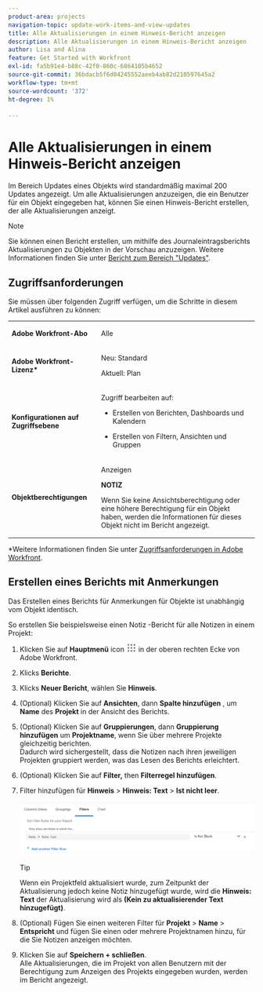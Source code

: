 ```yaml
---
product-area: projects
navigation-topic: update-work-items-and-view-updates
title: Alle Aktualisierungen in einem Hinweis-Bericht anzeigen
description: Alle Aktualisierungen in einem Hinweis-Bericht anzeigen
author: Lisa and Alina
feature: Get Started with Workfront
exl-id: fa5b91e4-b88c-42f0-860c-6864105b4652
source-git-commit: 36bdacb5f6d04245552aeeb4ab82d210597645a2
workflow-type: tm+mt
source-wordcount: '372'
ht-degree: 1%

---
```


# Alle Aktualisierungen in einem Hinweis-Bericht anzeigen

<!--
<p data-mc-conditions="QuicksilverOrClassic.Draft mode">(NOTE: Alina: ***This is a report and it is in the Getting Started/ Updates section because I think it makes more sense to be in this area, where people want to view updates. - added this to this section from Reporting on 7/3/2018 ) </p>
-->

Im Bereich Updates eines Objekts wird standardmäßig maximal 200 Updates angezeigt. Um alle Aktualisierungen anzuzeigen, die ein Benutzer für ein Objekt eingegeben hat, können Sie einen Hinweis-Bericht erstellen, der alle Aktualisierungen anzeigt.

>[!NOTE]
>
>Sie können einen Bericht erstellen, um mithilfe des Journaleintragsberichts Aktualisierungen zu Objekten in der Vorschau anzuzeigen. Weitere Informationen finden Sie unter [Bericht zum Bereich &quot;Updates&quot;](../../reports-and-dashboards/reports/creating-and-managing-reports/create-journal-entry-report.md).

## Zugriffsanforderungen

Sie müssen über folgenden Zugriff verfügen, um die Schritte in diesem Artikel ausführen zu können:

<table style="table-layout:auto"> 
 <col> 
 </col> 
 <col> 
 </col> 
 <tbody> 
  <tr> 
   <td role="rowheader"><strong>Adobe Workfront-Abo</strong></td> 
   <td> <p>Alle</p> </td> 
  </tr> 
  <tr> 
   <td role="rowheader"><strong>Adobe Workfront-Lizenz*</strong></td> 
   <td> <p>Neu: Standard </p>
   <p>Aktuell: Plan</p> </td> 
  </tr> 
  <tr> 
   <td role="rowheader"><strong>Konfigurationen auf Zugriffsebene</strong></td> 
   <td> <p>Zugriff bearbeiten auf:</p> 
    <ul> 
     <li> <p>Erstellen von Berichten, Dashboards und Kalendern</p> </li> 
     <li> <p>Erstellen von Filtern, Ansichten und Gruppen</p> </li> 
    </ul> </td> 
  </tr> 
  <tr> 
   <td role="rowheader"><strong>Objektberechtigungen</strong></td> 
   <td> <p>Anzeigen</p> <p><b>NOTIZ</b></p>
   <p>Wenn Sie keine Ansichtsberechtigung oder eine höhere Berechtigung für ein Objekt haben, werden die Informationen für dieses Objekt nicht im Bericht angezeigt.</p>  </td> 
  </tr> 
 </tbody> 
</table>

*Weitere Informationen finden Sie unter [Zugriffsanforderungen in Adobe Workfront](/help/quicksilver/administration-and-setup/add-users/access-levels-and-object-permissions/access-level-requirements-in-documentation.md).

## Erstellen eines Berichts mit Anmerkungen

Das Erstellen eines Berichts für Anmerkungen für Objekte ist unabhängig vom Objekt identisch.

So erstellen Sie beispielsweise einen Notiz -Bericht für alle Notizen in einem Projekt:

1. Klicken Sie auf **Hauptmenü** icon ![](assets/main-menu-icon.png) in der oberen rechten Ecke von Adobe Workfront.

1. Klicks **Berichte**.
1. Klicks **Neuer Bericht**, wählen Sie **Hinweis**.

1. (Optional) Klicken Sie auf **Ansichten**, dann **Spalte hinzufügen** , um **Name** des **Projekt** in der Ansicht des Berichts. 

1. (Optional) Klicken Sie auf **Gruppierungen**, dann **Gruppierung hinzufügen** um **Projektname**, wenn Sie über mehrere Projekte gleichzeitig berichten.\
   Dadurch wird sichergestellt, dass die Notizen nach ihren jeweiligen Projekten gruppiert werden, was das Lesen des Berichts erleichtert. 

1. (Optional) Klicken Sie auf **Filter,** then **Filterregel hinzufügen**.
1. Filter hinzufügen für **Hinweis** > **Hinweis: Text** > **Ist nicht leer**.

   ![](assets/note-note-text-not-blank-filter.png)

   >[!TIP]
   >
   >   Wenn ein Projektfeld aktualisiert wurde, zum Zeitpunkt der Aktualisierung jedoch keine Notiz hinzugefügt wurde, wird die **Hinweis: Text** der Aktualisierung wird als **(Kein zu aktualisierender Text hinzugefügt)**.


1. (Optional) Fügen Sie einen weiteren Filter für **Projekt** > **Name** > **Entspricht** und fügen Sie einen oder mehrere Projektnamen hinzu, für die Sie Notizen anzeigen möchten.
1. Klicken Sie auf **Speichern + schließen**.\
   Alle Aktualisierungen, die im Projekt von allen Benutzern mit der Berechtigung zum Anzeigen des Projekts eingegeben wurden, werden im Bericht angezeigt.
